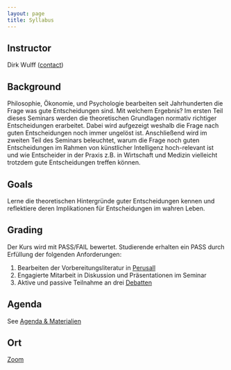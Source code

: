 ```yaml
---
layout: page
title: Syllabus
---
```


## Instructor
Dirk Wulff (<a href="mailto:dirk.wulff@unibas.ch">contact</a>)

## Background
Philosophie, Ökonomie, und Psychologie bearbeiten seit Jahrhunderten die Frage was gute Entscheidungen sind. Mit welchem Ergebnis? Im ersten Teil dieses Seminars werden die theoretischen Grundlagen normativ richtiger Entscheidungen erarbeitet. Dabei wird aufgezeigt weshalb die Frage nach guten Entscheidungen noch immer ungelöst ist. Anschließend wird im zweiten Teil des Seminars beleuchtet, warum die Frage noch guten Entscheidungen im Rahmen von künstlicher Intelligenz hoch-relevant ist und wie Entscheider in der Praxis z.B. in Wirtschaft und Medizin vielleicht trotzdem gute Entscheidungen treffen können.

## Goals
Lerne die theoretischen Hintergründe guter Entscheidungen kennen und reflektiere deren Implikationen für Entscheidungen im wahren Leben.

## Grading
Der Kurs wird mit PASS/FAIL bewertet. Studierende erhalten ein PASS durch Erfüllung der folgenden Anforderungen:
1. Bearbeiten der Vorbereitungsliteratur in  <a href="menu/perusall">Perusall</a>
2. Engagierte Mitarbeit in Diskussion und Präsentationen im Seminar
3. Aktive und passive Teilnahme an drei <a href="menu/debatten">Debatten</a>

## Agenda
See <a href="">Agenda & Materialien</a>

## Ort
<a href="menu/zoom">Zoom</a>

